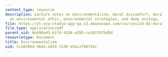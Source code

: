 ```yaml
---
content_type: resource
description: Lecture notes on environmentalism, moral discomfort, moral standing,
  an environmental ethic, environmental strategies, and deep ecology.
file: https://ol-ocw-studio-app-qa.s3.amazonaws.com/courses/24-02-moral-problems-and-the-good-life-fall-2008/5ca8306d46daa9391530d3ec2f98f26c_lec_11.pdf
file_type: application/pdf
parent_uid: 0eb98e43-b1fd-4284-a395-ce1b1767bd8d
resourcetype: Document
title: Environmentalism
uid: 5ca8306d-46da-a939-1530-d3ec2f98f26c
---
```

